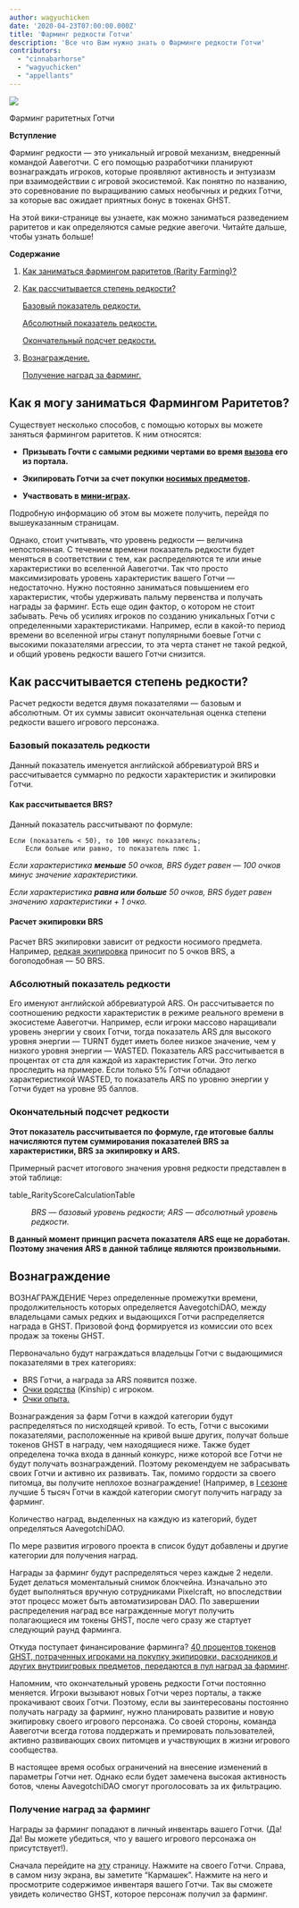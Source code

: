 ```yaml
---
author: wagyuchicken
date: '2020-04-23T07:00:00.000Z'
title: 'Фарминг редкости Готчи'
description: 'Все что Вам нужно знать о Фарминге редкости Готчи'
contributors:
  - "cinnabarhorse"
  - "wagyuchicken"
  - "appellants"
---
```


<div class="headerImageContainer">
<img class="headerImage" src="/rarity-farming/rarity-farming.png">
<p class="headerImageText">Фарминг раритетных Готчи</p>
</div>

**Вступление**

Фарминг редкости — это уникальный игровой механизм, внедренный командой Аавеготчи. С его помощью разработчики планируют вознаграждать игроков, которые проявляют активность и энтузиазм при взаимодействии с игровой экосистемой. Как понятно по названию, это соревнование по выращиванию самых необычных и редких Готчи, за которые вас ожидает приятных бонус в токенах GHST.

На этой вики-странице вы узнаете, как можно заниматься разведением раритетов и как определяются самые редкие авегочи. Читайте дальше, чтобы узнать больше!

<div class="contentsBox">

**Содержание**

<ol>
<li><a href=#how-do-i-rarity-farm->Как заниматься фармингом раритетов (Rarity Farming)?</a>
</p>
<li><a href=#calculating-rarity>Как рассчитывается степень редкости?</a></li>
<p><a href=#base-rarity-score>Базовый показатель редкости.</a></p>
<p><a href=#absolute-rarity-score>Абсолютный показатель редкости.</a></p>
<p><a href=#final-rarity-score>Окончательный подсчет редкости.</a></p>
<li><a href=#rewards>Вознаграждение.</a></li>
<p><a href=#collecting-rarity-farming-rewards>Получение наград за фарминг.</a></p>
</ol>

</div>

## **Как я могу заниматься Фармингом Раритетов?**
Существует несколько способов, с помощью которых вы можете заняться фармингом раритетов. К ним относятся:

* **Призывать Гочти с самыми редкими чертами во время [вызова](/portals) его из портала.**

* **Экипировать Готчи за счет покупки [носимых предметов](/wearables).**

* **Участвовать в [мини-играх](/minigames).**

Подробную информацию об этом вы можете получить, перейдя по вышеуказанным страницам.

Однако, стоит учитывать, что уровень редкости — величина непостоянная. С течением времени показатель редкости будет меняться в соответствии с тем, как распределяются те или иные характеристики во вселенной Аавеготчи. Так что просто максимизировать уровень характеристик вашего Готчи — недостаточно. Нужно постоянно заниматься повышением его характеристик, чтобы удерживать пальму первенства и получать награды за фарминг. Есть еще один фактор, о котором не стоит забывать. Речь об усилиях игроков по созданию уникальных Готчи с определенными характеристиками. Например, если в какой-то период времени во вселенной игры станут популярными боевые Готчи с высокими показателями агрессии, то эта черта станет не такой редкой, и общий уровень редкости вашего Готчи снизится.

## **Как рассчитывается степень редкости?**

Расчет редкости ведется двумя показателями — базовым и абсолютным. От их суммы зависит окончательная оценка степени редкости вашего игрового персонажа.

### Базовый показатель редкости

Данный показатель именуется английской аббревиатурой BRS и рассчитывается суммарно по редкости характеристик и экипировки Готчи.

#### Как рассчитывается BRS?

Данный показатель рассчитывают по формуле:

```
Если (показатель < 50), то 100 минус показатель;
    Если больше или равно, то показатель плюс 1.
```

*Если характеристика **меньше** 50 очков, BRS будет равен — 100 очков минус значение характеристики.*

*Если характеристика **равна или больше** 50 очков, BRS будет равен значению характеристики + 1 очко.*

#### Расчет экипировки BRS

Расчет BRS экипировки зависит от редкости носимого предмета. Например, [редкая экипировка](https://wiki.aavegotchi.com/en/wearables) приносит по 5 очков BRS, а богоподобная — 50 BRS.

### Абсолютный показатель редкости

Его именуют английской аббревиатурой ARS. Он рассчитывается по соотношению редкости характеристик в режиме реального времени в экосистеме Аавеготчи. Например, если игроки массово наращивали уровень энергии у своих Готчи, тогда показатель ARS для высокого уровня энергии — TURNT будет иметь более низкое значение, чем у низкого уровня энергии — WASTED. Показатель ARS рассчитывается в процентах от ста для каждой из характеристик Готчи. Это легко проследить на примере. Если только 5% Готчи обладают характеристикой WASTED, то показатель ARS по уровню энергии у Готчи будет на уровне 95 баллов.

### Окончательный подсчет редкости

<b>Этот показатель рассчитывается по формуле, где итоговые баллы начисляются путем суммирования показателей BRS за характеристики, BRS за экипировку и ARS.
</b>

Примерный расчет итогового значения уровня редкости представлен в этой таблице:

table_RarityScoreCalculationTable
<p style="margin-left: 2.8em"><i>BRS — базовый уровень редкости; ARS — абсолютный уровень редкости.</i></p>

**В данный момент принцип расчета показателя ARS еще не доработан. Поэтому значения ARS в данной таблице являются произвольными.**

## Вознаграждение

ВОЗНАГРАЖДЕНИЕ Через определенные промежутки времени, продолжительность которых определяется AavegotchiDAO, между владельцами самых редких и выдающихся Готчи распределяется награда в GHST. Призовой фонд формируется из комиссии ото всех продаж за токены GHST.

Первоначально будут награждаться владельцы Готчи с выдающимися показателями в трех категориях:
* BRS Готчи, а награда за ARS появится позже.
* [Очки родства](/traits#kinship) (Kinship) с игроком.
* [Очки опыта.](/traits#experience)

Вознаграждения за фарм Готчи в каждой категории будут распределяться по нисходящей кривой. То есть, Готчи с высокими показателями, расположенные на кривой выше других, получат больше токенов GHST в награду, чем находящиеся ниже. Также будет определена точка входа в данный конкурс, ниже которой все Готчи не будут получать вознаграждений. Поэтому рекомендуем не забрасывать своих Готчи и активно их развивать. Так, помимо гордости за своего питомца, вы получите неплохое вознаграждение! (Например, в [I сезоне](https://aavegotchi.medium.com/aavegotchi-rarity-farming-season-1-rewards-finalized-2db81e9f66e8) лучшие 5 тысяч Готчи в каждой категории смогут получить награду за фарминг.

Количество наград, выделенных на каждую из категорий, будет определяться AavegotchiDAO.

По мере развития игрового проекта в список будут добавлены и другие категории для получения наград.

Награды за фарминг будут распределяться через каждые 2 недели. Будет делаться моментальный снимок блокчейна. Изначально это будет выполняться вручную сотрудниками Pixelcraft, но впоследствии этот процесс может быть автоматизирован DAO. По завершении распределения наград все награжденные могут получить полагающиеся им токены GHST, после чего сразу же стартует следующий раунд фарминга.

Откуда поступает финансирование фарминга? [40 процентов токенов GHST, потраченных игроками на покупку экипировки, расходников и других внутриигровых предметов, передаются в пул наград за фарминг](https://aavegotchi.medium.com/rarity-farming-has-arrived-heres-how-to-play-1f1d3342dbc8).

Напомним, что окончательный уровень редкости Готчи постоянно меняется. Игроки вызывают новых Готчи через порталы, а также прокачивают своих Готчи. Поэтому, если вы заинтересованы постоянно получать награду за фарминг, нужно планировать развитие и новую экипировку своего игрового персонажа. Со своей стороны, команда Аавеготчи всегда готова поддержать и премировать пользователей, активно развивающих своих питомцев и участвующих в жизни игрового сообщества.

В настоящее время особых ограничений на внесение изменений в параметры Готчи нет. Однако если будет замечена высокая активность ботов, члены AavegotchiDAO смогут проголосовать за их фильтрацию.

### Получение наград за фарминг

Награды за фарминг попадают в личный инвентарь вашего Готчи. (Да! Да! Вы можете убедиться, что у вашего игрового персонажа он присутствует!).

Сначала перейдите на [эту](https://aavegotchi.com/aavegotchis) страницу. Нажмите на своего Готчи. Справа, в самом низу экрана, вы заметите “Кармашек”. Нажмите на него и просмотрите содержимое инвентаря вашего Готчи. Так вы сможете увидеть количество GHST, которое персонаж получил за фарминг.